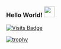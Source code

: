   ### Hello World!  <img src="https://github.com/sciencepa/sciencepal/blob/master/assets/Hi.gif" width="29px">
  [![Visits Badge](https://badges.pufler.dev/visits/brutewooorse/brutewooorse)](https://badges.pufler.dev/visits/brutewooorse/brutewooorse)

[![trophy](https://github-profile-trophy.vercel.app/?username=brutewooorse)](https://github.com/brutewooorse/github-profile-trophy)
  
